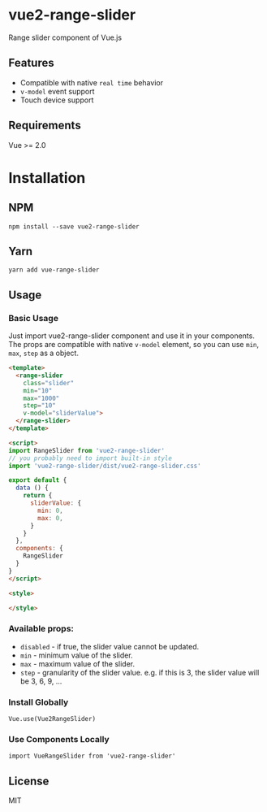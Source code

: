 # vue2-range-slider

Range slider component of Vue.js

## Features

- Compatible with native `real time` behavior
- `v-model` event support
- Touch device support
## Requirements

Vue >= 2.0
# Installation

## NPM
```
npm install --save vue2-range-slider
```
## Yarn
```
yarn add vue-range-slider
```

## Usage

### Basic Usage
Just import vue2-range-slider component and use it in your components. The props are compatible with native `v-model` element, so you can use `min`, `max`, `step` as a object.

```html
<template>
  <range-slider
    class="slider"
    min="10"
    max="1000"
    step="10"
    v-model="sliderValue">
  </range-slider>
</template>

<script>
import RangeSlider from 'vue2-range-slider'
// you probably need to import built-in style
import 'vue2-range-slider/dist/vue2-range-slider.css'

export default {
  data () {
    return {
      sliderValue: {
        min: 0,
        max: 0,
      }
    }
  },
  components: {
    RangeSlider
  }
}
</script>

<style>

</style>
```
### Available props:

- `disabled` - if true, the slider value cannot be updated.
- `min` - minimum value of the slider.
- `max` - maximum value of the slider.
- `step` - granularity of the slider value. e.g. if this is 3, the slider value will be 3, 6, 9, ...


### Install Globally
```
Vue.use(Vue2RangeSlider)
```

### Use Components Locally
```
import VueRangeSlider from 'vue2-range-slider'
```
## License

MIT